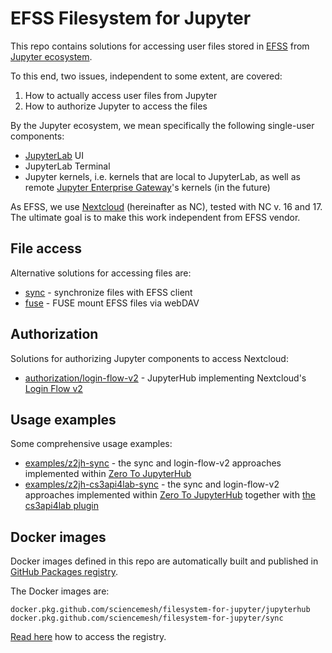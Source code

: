# EFSS Filesystem for Jupyter

This repo contains solutions for accessing user files stored in 
[EFSS](https://en.wikipedia.org/wiki/Enterprise_file_synchronization_and_sharing)
from [Jupyter ecosystem](https://jupyter.org/).

To this end, two issues, independent to some extent, are covered:

1. How to actually access user files from Jupyter
2. How to authorize Jupyter to access the files

By the Jupyter ecosystem, 
we mean specifically the following single-user components:

- [JupyterLab](https://github.com/jupyterlab/jupyterlab) UI
- JupyterLab Terminal
- Jupyter kernels, i.e. kernels that are local to JupyterLab, as well as remote 
[Jupyter Enterprise Gateway](https://jupyter-enterprise-gateway.readthedocs.io/)'s kernels
(in the future)

As EFSS, we use [Nextcloud](https://nextcloud.com/) (hereinafter as NC), tested with NC v. 16 and 17. 
The ultimate goal is to make this work independent from EFSS vendor. 

## File access

Alternative solutions for accessing files are:

- [sync](sync) - synchronize files with EFSS client
- [fuse](fuse) - FUSE mount EFSS files via webDAV

## Authorization

Solutions for authorizing Jupyter components to access Nextcloud:

- [authorization/login-flow-v2](authorization/login-flow-v2) - JupyterHub implementing Nextcloud's 
[Login Flow v2](https://docs.nextcloud.com/server/latest/developer_manual/client_apis/LoginFlow/index.html#login-flow-v2)

## Usage examples

Some comprehensive usage examples:

- [examples/z2jh-sync](examples/z2jh-sync) - the sync and login-flow-v2 approaches
implemented within [Zero To JupyterHub](https://zero-to-jupyterhub.readthedocs.io/)
- [examples/z2jh-cs3api4lab-sync](examples/z2jh-cs3api4lab-sync) - the sync and login-flow-v2 approaches
implemented within [Zero To JupyterHub](https://zero-to-jupyterhub.readthedocs.io/)
together with [the cs3api4lab plugin](https://github.com/sciencemesh/cs3api4lab)

## Docker images

Docker images defined in this repo are automatically built and published in 
[GitHub Packages registry](https://github.com/sciencemesh/filesystem-for-jupyter/packages).

The Docker images are:
```
docker.pkg.github.com/sciencemesh/filesystem-for-jupyter/jupyterhub
docker.pkg.github.com/sciencemesh/filesystem-for-jupyter/sync
```

[Read here](https://docs.github.com/en/packages/using-github-packages-with-your-projects-ecosystem/configuring-docker-for-use-with-github-packages)
how to access the registry.
